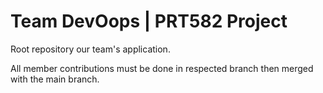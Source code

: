 # Team DevOops | PRT582 Project

Root repository our team's application.

All member contributions must be done in respected branch then merged with the main branch.
